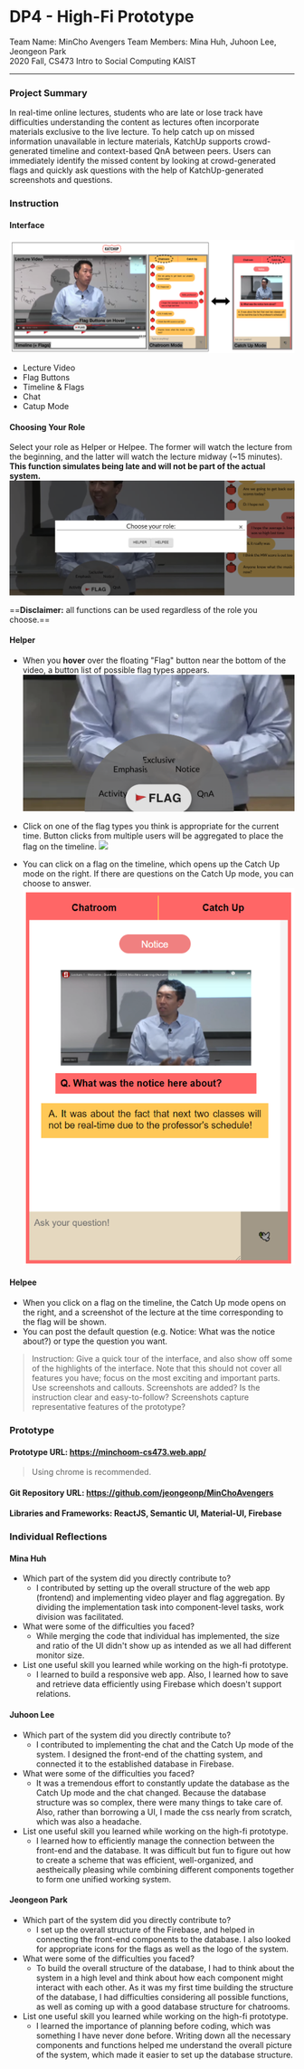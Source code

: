 # DP4 - High-Fi Prototype

Team Name: MinCho Avengers 
Team Members: Mina Huh, Juhoon Lee, Jeongeon Park
<br> 2020 Fall, CS473 Intro to Social Computing KAIST

-----
### Project Summary

In real-time online lectures, students who are late or lose track have difficulties understanding the content as lectures often incorporate materials exclusive to the live lecture. To help catch up on missed information unavailable in lecture materials, KatchUp supports crowd-generated timeline and context-based QnA between peers. Users can immediately identify the missed content by looking at crowd-generated flags and quickly ask questions with the help of KatchUp-generated screenshots and questions.


### Instruction
#### Interface
![](./images/overall.PNG)
* Lecture Video
* Flag Buttons
* Timeline & Flags
* Chat
* Catup Mode

#### Choosing Your Role
Select your role as Helper or Helpee. The former will watch the lecture from the beginning, and the latter will watch the lecture midway (~15 minutes). **This function simulates being late and will not be part of the actual system.**
![](./images/choose.PNG)


==**Disclaimer:** all functions can be used regardless of the role you choose.==

#### Helper
* When you **hover** over the floating "Flag" button near the bottom of the video, a button list of possible flag types appears. 
![](./images/hover.PNG)

* Click on one of the flag types you think is appropriate for the current time. Button clicks from multiple users will be aggregated to place the flag on the timeline. 
![](./images/flattypes.PNG)

* You can click on a flag on the timeline, which opens up the Catch Up mode on the right. If there are questions on the Catch Up mode, you can choose to answer.
![](./images/catchup.PNG)

#### Helpee
* When you click on a flag on the timeline, the Catch Up mode opens on the right, and a screenshot of the lecture at the time corresponding to the flag will be shown.
* You can post the default question (e.g. Notice: What was the notice about?) or type the question you want.


> Instruction: Give a quick tour of the interface, and also show off some of the highlights of the interface. Note that this should not cover all features you have; focus on the most exciting and important parts. Use screenshots and callouts.
> Screenshots are added?
Is the instruction clear and easy-to-follow?
Screenshots capture representative features of the prototype?

### Prototype
#### Prototype URL: https://minchoom-cs473.web.app/
> Using chrome is recommended.
#### Git Repository URL: https://github.com/jeongeonp/MinChoAvengers

#### Libraries and Frameworks: ReactJS, Semantic UI, Material-UI, Firebase


### Individual Reflections

#### Mina Huh
* Which part of the system did you directly contribute to?
    * I contributed by setting up the overall structure of the web app (frontend) and implementing video player and flag aggregation. By dividing the implementation task into component-level tasks, work division was facilitated.
* What were some of the difficulties you faced?
    * While merging the code that individual has implemented, the size and ratio of the UI didn't show up as intended as we all had different monitor size. 
* List one useful skill you learned while working on the high-fi prototype.
    * I learned to build a responsive web app. Also, I learned how to save and retrieve data efficiently using Firebase which doesn't support relations.


#### Juhoon Lee
* Which part of the system did you directly contribute to?
    * I contributed to implementing the chat and the Catch Up mode of the system. I designed the front-end of the chatting system, and connected it to the established database in Firebase.
* What were some of the difficulties you faced?
    * It was a tremendous effort to constantly update the database as the Catch Up mode and the chat changed. Because the database structure was so complex, there were many things to take care of. Also, rather than borrowing a UI, I made the css nearly from scratch, which was also a headache.
* List one useful skill you learned while working on the high-fi prototype.
    * I learned how to efficiently manage the connection between the front-end and the database. It was difficult but fun to figure out how to create a scheme that was efficient, well-organized, and aestheically pleasing while combining different components together to form one unified working system.

#### Jeongeon Park
* Which part of the system did you directly contribute to?
    * I set up the overall structure of the Firebase, and helped in connecting the front-end components to the database. I also looked for appropriate icons for the flags as well as the logo of the system. 
* What were some of the difficulties you faced?
    * To build the overall structure of the database, I had to think about the system in a high level and think about how each component might interact with each other. As it was my first time building the structure of the database, I had difficulties considering all possible functions, as well as coming up with a good database structure for chatrooms.
* List one useful skill you learned while working on the high-fi prototype.
    * I learned the importance of planning before coding, which was something I have never done before. Writing down all the necessary components and functions helped me understand the overall picture of the system, which made it easier to set up the database structure.